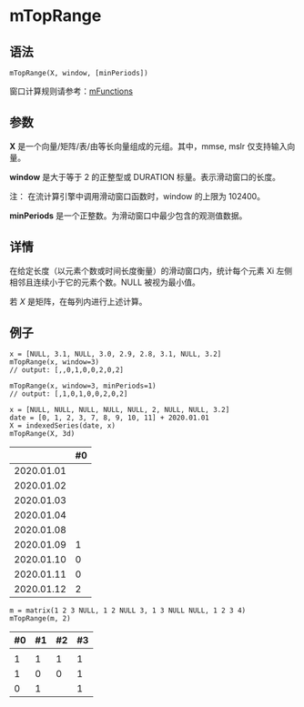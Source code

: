 # mTopRange

## 语法

`mTopRange(X, window, [minPeriods])`

窗口计算规则请参考：[mFunctions](../themes/mFunctions.md)

## 参数

**X** 是一个向量/矩阵/表/由等长向量组成的元组。其中，mmse, mslr 仅支持输入向量。

**window** 是大于等于 2 的正整型或 DURATION 标量。表示滑动窗口的长度。

注： 在流计算引擎中调用滑动窗口函数时，window 的上限为 102400。

**minPeriods** 是一个正整数。为滑动窗口中最少包含的观测值数据。

## 详情

在给定长度（以元素个数或时间长度衡量）的滑动窗口内，统计每个元素 Xi 左侧相邻且连续小于它的元素个数。NULL 被视为最小值。

若 *X* 是矩阵，在每列内进行上述计算。

## 例子

```
x = [NULL, 3.1, NULL, 3.0, 2.9, 2.8, 3.1, NULL, 3.2]
mTopRange(x, window=3)
// output: [,,0,1,0,0,2,0,2]

mTopRange(x, window=3, minPeriods=1)
// output: [,1,0,1,0,0,2,0,2]

x = [NULL, NULL, NULL, NULL, NULL, 2, NULL, NULL, 3.2]
date = [0, 1, 2, 3, 7, 8, 9, 10, 11] + 2020.01.01
X = indexedSeries(date, x)
mTopRange(X, 3d)
```

|  | #0 |
| --- | --- |
| 2020.01.01 |  |
| 2020.01.02 |  |
| 2020.01.03 |  |
| 2020.01.04 |  |
| 2020.01.08 |  |
| 2020.01.09 | 1 |
| 2020.01.10 | 0 |
| 2020.01.11 | 0 |
| 2020.01.12 | 2 |

```
m = matrix(1 2 3 NULL, 1 2 NULL 3, 1 3 NULL NULL, 1 2 3 4)
mTopRange(m, 2)
```

| #0 | #1 | #2 | #3 |
| --- | --- | --- | --- |
|  |  |  |  |
| 1 | 1 | 1 | 1 |
| 1 | 0 | 0 | 1 |
| 0 | 1 |  | 1 |

